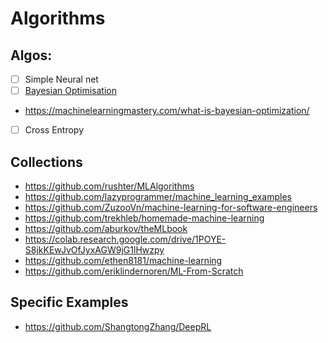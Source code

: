 # Algorithms

## Algos:
- [ ] Simple Neural net
- [ ] [Bayesian Optimisation](./bayesianopt)
- https://machinelearningmastery.com/what-is-bayesian-optimization/
- [ ] Cross Entropy

## Collections
- https://github.com/rushter/MLAlgorithms
- https://github.com/lazyprogrammer/machine_learning_examples
- https://github.com/ZuzooVn/machine-learning-for-software-engineers
- https://github.com/trekhleb/homemade-machine-learning
- https://github.com/aburkov/theMLbook
- https://colab.research.google.com/drive/1POYE-S8jkKEwJvOfJyxAGW9jG1lHwzpy
- https://github.com/ethen8181/machine-learning
- https://github.com/eriklindernoren/ML-From-Scratch

## Specific Examples
- https://github.com/ShangtongZhang/DeepRL
